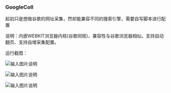 
### GoogleColl

起初只是想做谷歌的网址采集，然却能兼容不同的搜索引擎，需要自写脚本进行配置

说明：内嵌WEBKIT浏览器内核(谷歌同核)，兼容性与谷歌浏览器相似。支持自动翻页、支持自增采集配置。


运行截图：

![输入图片说明](https://gitee.com/uploads/images/2018/0302/173035_dea96060_1200611.png "采集.png")

![输入图片说明](https://gitee.com/uploads/images/2018/0302/173040_0157020f_1200611.png "采集1.png")

![输入图片说明](https://gitee.com/uploads/images/2018/0302/173046_393b519a_1200611.png "采集2.png")